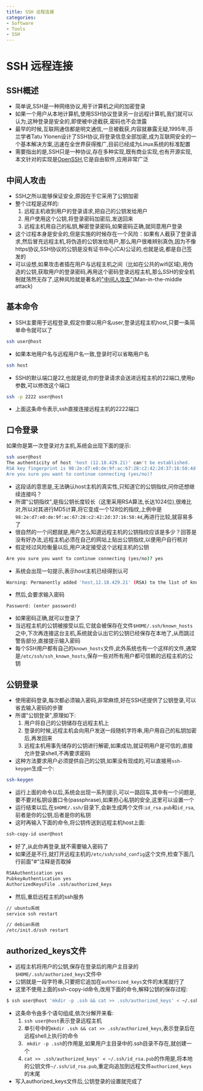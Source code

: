 ```yaml
---
title: SSH 远程连接
categories:
- Software
- Tools
- SSH
---
```

# SSH 远程连接

## SSH概述

- 简单说,SSH是一种网络协议,用于计算机之间的加密登录
- 如果一个用户从本地计算机,使用SSH协议登录另一台远程计算机,我们就可以认为,这种登录是安全的,即使被中途截获,密码也不会泄露
- 最早的时候,互联网通信都是明文通信,一旦被截获,内容就暴露无疑,1995年,芬兰学者Tatu Ylonen设计了SSH协议,将登录信息全部加密,成为互联网安全的一个基本解决方案,迅速在全世界获得推广,目前已经成为Linux系统的标准配置
- 需要指出的是,SSH只是一种协议,存在多种实现,既有商业实现,也有开源实现,本文针对的实现是[OpenSSH](http://www.openssh.com/),它是自由软件,应用非常广泛

## 中间人攻击

- SSH之所以能够保证安全,原因在于它采用了公钥加密
- 整个过程是这样的:
    1. 远程主机收到用户的登录请求,把自己的公钥发给用户
    2. 用户使用这个公钥,将登录密码加密后,发送回来
    3. 远程主机用自己的私钥,解密登录密码,如果密码正确,就同意用户登录
- 这个过程本身是安全的,但是实施的时候存在一个风险：如果有人截获了登录请求,然后冒充远程主机,将伪造的公钥发给用户,那么用户很难辨别真伪,因为不像https协议,SSH协议的公钥是没有证书中心(CA)公证的,也就是说,都是自己签发的
- 可以设想,如果攻击者插在用户与远程主机之间（比如在公共的wifi区域),用伪造的公钥,获取用户的登录密码,再用这个密码登录远程主机,那么SSH的安全机制就荡然无存了,这种风险就是著名的["中间人攻击"](http://en.wikipedia.org/wiki/Man-in-the-middle_attack)(Man-in-the-middle attack)

## 基本命令

- SSH主要用于远程登录,假定你要以用户名user,登录远程主机host,只要一条简单命令就可以了

```bash
ssh user@host
```

- 如果本地用户名与远程用户名一致,登录时可以省略用户名

```bash
ssh host
```

- SSH的默认端口是22,也就是说,你的登录请求会送进远程主机的22端口,使用p参数,可以修改这个端口

```bash
ssh -p 2222 user@host
```

- 上面这条命令表示,ssh直接连接远程主机的2222端口

## 口令登录

如果你是第一次登录对方主机,系统会出现下面的提示:

```bash
ssh user@host
The authenticity of host 'host (12.18.429.21)' can't be established.
RSA key fingerprint is 98:2e:d7:e0:de:9f:ac:67:28:c2:42:2d:37:16:58:4d.
Are you sure you want to continue connecting (yes/no)?
```

- 这段话的意思是,无法确认host主机的真实性,只知道它的公钥指纹,问你还想继续连接吗？
- 所谓"公钥指纹",是指公钥长度较长（这里采用RSA算法,长达1024位),很难比对,所以对其进行MD5计算,将它变成一个128位的指纹,上例中是`98:2e:d7:e0:de:9f:ac:67:28:c2:42:2d:37:16:58:4d`,再进行比较,就容易多了
- 很自然的一个问题就是,用户怎么知道远程主机的公钥指纹应该是多少？回答是没有好办法,远程主机必须在自己的网站上贴出公钥指纹,以便用户自行核对
- 假定经过风险衡量以后,用户决定接受这个远程主机的公钥

```bash
Are you sure you want to continue connecting (yes/no)? yes
```

- 系统会出现一句提示,表示host主机已经得到认可

```bash
Warning: Permanently added 'host,12.18.429.21' (RSA) to the list of known hosts.
```

- 然后,会要求输入密码

```
Password: (enter password)
```

- 如果密码正确,就可以登录了
- 当远程主机的公钥被接受以后,它就会被保存在文件`$HOME/.ssh/known_hosts`之中,下次再连接这台主机,系统就会认出它的公钥已经保存在本地了,从而跳过警告部分,直接提示输入密码
- 每个SSH用户都有自己的`known_hosts`文件,此外系统也有一个这样的文件,通常是`/etc/ssh/ssh_known_hosts`,保存一些对所有用户都可信赖的远程主机的公钥

## 公钥登录

- 使用密码登录,每次都必须输入密码,非常麻烦,好在SSH还提供了公钥登录,可以省去输入密码的步骤
- 所谓"公钥登录",原理如下:
    1. 用户将自己的公钥储存在远程主机上
    2. 登录的时候,远程主机会向用户发送一段随机字符串,用户用自己的私钥加密后,再发回来
    3. 远程主机用事先储存的公钥进行解密,如果成功,就证明用户是可信的,直接允许登录shell,不再要求密码
- 这种方法要求用户必须提供自己的公钥,如果没有现成的,可以直接用`ssh-keygen`生成一个:

```bash
ssh-keygen
```

- 运行上面的命令以后,系统会出现一系列提示,可以一路回车,其中有一个问题是,要不要对私钥设置口令(passphrase),如果担心私钥的安全,这里可以设置一个
- 运行结束以后,在`$HOME/.ssh/`目录下,会新生成两个文件:`id_rsa.pub`和`id_rsa`,前者是你的公钥,后者是你的私钥
- 这时再输入下面的命令,将公钥传送到远程主机host上面:

```bash
ssh-copy-id user@host
```

- 好了,从此你再登录,就不需要输入密码了
- 如果还是不行,就打开远程主机的`/etc/ssh/sshd_config`这个文件,检查下面几行前面"#"注释是否取掉

```bash
RSAAuthentication yes
PubkeyAuthentication yes
AuthorizedKeysFile .ssh/authorized_keys
```

- 然后,重启远程主机的ssh服务

```bash
// ubuntu系统
service ssh restart

// debian系统
/etc/init.d/ssh restart
```

## authorized_keys文件

- 远程主机将用户的公钥,保存在登录后的用户主目录的`$HOME/.ssh/authorized_keys`文件中
- 公钥就是一段字符串,只要把它追加在`authorized_keys`文件的末尾就行了
- 这里不使用上面的ssh-copy-id命令,改用下面的命令,解释公钥的保存过程:

```bash
$ ssh user@host 'mkdir -p .ssh && cat >> .ssh/authorized_keys' < ~/.ssh/id_rsa.pub
```

- 这条命令由多个语句组成,依次分解开来看:
    1. `ssh user@host`表示登录远程主机
    2. 单引号中的`mkdir .ssh && cat >> .ssh/authorized_keys`,表示登录后在远程shell上执行的命令
    3. ` mkdir -p .ssh`的作用是,如果用户主目录中的.ssh目录不存在,就创建一个
    4. `cat >> .ssh/authorized_keys' < ~/.ssh/id_rsa.pub`的作用是,将本地的公钥文件`~/.ssh/id_rsa.pub`,重定向追加到远程文件`authorized_keys`的末尾
- 写入authorized_keys文件后,公钥登录的设置就完成了